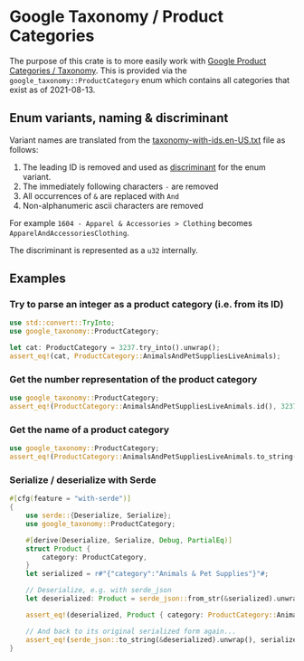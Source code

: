 # Google Taxonomy / Product Categories

The purpose of this crate is to more easily work with [Google Product Categories / Taxonomy](https://support.google.com/merchants/answer/6324436).
This is provided via the `google_taxonomy::ProductCategory` enum which contains all categories that exist as of 2021-08-13.

## Enum variants, naming & discriminant

Variant names are translated from the [taxonomy-with-ids.en-US.txt](https://www.google.com/basepages/producttype/taxonomy-with-ids.en-US.txt) file as follows:
1. The leading ID is removed and used as [discriminant](https://doc.rust-lang.org/reference/items/enumerations.html#custom-discriminant-values-for-fieldless-enumerations) for the enum variant.
2. The immediately following characters ` - ` are removed
3. All occurrences of `&` are replaced with `And`
4. Non-alphanumeric ascii characters are removed

For example `1604 - Apparel & Accessories > Clothing` becomes `ApparelAndAccessoriesClothing`.

The discriminant is represented as a `u32` internally.

## Examples

### Try to parse an integer as a product category (i.e. from its ID)

```rust
use std::convert::TryInto;
use google_taxonomy::ProductCategory;

let cat: ProductCategory = 3237.try_into().unwrap();
assert_eq!(cat, ProductCategory::AnimalsAndPetSuppliesLiveAnimals);
```

### Get the number representation of the product category
```rust
use google_taxonomy::ProductCategory;
assert_eq!(ProductCategory::AnimalsAndPetSuppliesLiveAnimals.id(), 3237);
```

### Get the name of a product category
```rust
use google_taxonomy::ProductCategory;
assert_eq!(ProductCategory::AnimalsAndPetSuppliesLiveAnimals.to_string(), "Animals & Pet Supplies > Live Animals");
```

### Serialize / deserialize with Serde

```rust
#[cfg(feature = "with-serde")]
{
    use serde::{Deserialize, Serialize};
    use google_taxonomy::ProductCategory;

    #[derive(Deserialize, Serialize, Debug, PartialEq)]
    struct Product {
        category: ProductCategory,
    }
    let serialized = r#"{"category":"Animals & Pet Supplies"}"#;

    // Deserialize, e.g. with serde_json
    let deserialized: Product = serde_json::from_str(&serialized).unwrap();

    assert_eq!(deserialized, Product { category: ProductCategory::AnimalsAndPetSupplies });

    // And back to its original serialized form again...
    assert_eq!(serde_json::to_string(&deserialized).unwrap(), serialized);
}
```
